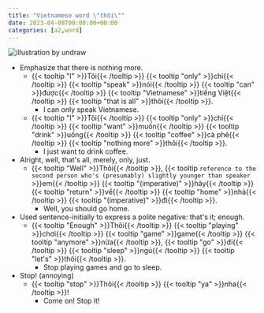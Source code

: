 ```yaml
---
title: "Vietnamese word \"thôi\""
date: 2023-04-08T00:00:00+00:00
categories: [a2,word]
---
```


![illustration by undraw](/images/undraw/undraw_heavy_box_agqi.png)

- Emphasize that there is nothing more.
    - {{< tooltip "I" >}}Tôi{{< /tooltip >}}
      {{< tooltip "only" >}}chỉ{{< /tooltip >}}
      {{< tooltip "speak" >}}nói{{< /tooltip >}}
      {{< tooltip "can" >}}được{{< /tooltip >}}
      {{< tooltip "Vietnamese" >}}tiếng Việt{{< /tooltip >}}
      {{< tooltip "that is all" >}}thôi{{< /tooltip >}}.
        - I can only speak Vietnamese.
    - {{< tooltip "I" >}}Tôi{{< /tooltip >}}
      {{< tooltip "only" >}}chỉ{{< /tooltip >}}
      {{< tooltip "want" >}}muốn{{< /tooltip >}}
      {{< tooltip "drink" >}}uống{{< /tooltip >}}
      {{< tooltip "coffee" >}}cà phê{{< /tooltip >}}
      {{< tooltip "nothing more" >}}thôi{{< /tooltip >}}.
        - I just want to drink coffee.
- Alright, well, that's all, merely, only, just.
    - {{< tooltip "Well" >}}Thôi{{< /tooltip >}},
      {{< tooltip `
            reference to the second person who's
            (presumably) slightly younger than speaker
      ` >}}em{{< /tooltip >}}
      {{< tooltip "(imperative)" >}}hãy{{< /tooltip >}}
      {{< tooltip "return" >}}về{{< /tooltip >}}
      {{< tooltip "home" >}}nhà{{< /tooltip >}}
      {{< tooltip "(imperative)" >}}đi{{< /tooltip >}}.
        - Well, you should go home.
- Used sentence-initially to express a polite negative: that's it; enough.
    - {{< tooltip "Enough" >}}Thôi{{< /tooltip >}}
      {{< tooltip "playing" >}}chơi{{< /tooltip >}}
      {{< tooltip "game" >}}game{{< /tooltip >}}
      {{< tooltip "anymore" >}}nữa{{< /tooltip >}},
      {{< tooltip "go" >}}đi{{< /tooltip >}}
      {{< tooltip "sleep" >}}ngủ{{< /tooltip >}}
      {{< tooltip "let's" >}}thôi{{< /tooltip >}}.
        - Stop playing games and go to sleep.
- Stop! (annoying)
    - {{< tooltip "stop" >}}Thôi{{< /tooltip >}}
      {{< tooltip "ya" >}}nha{{< /tooltip >}}!
        - Come on! Stop it!
